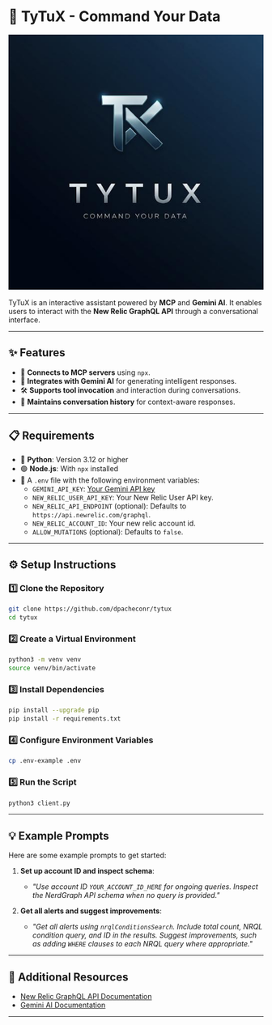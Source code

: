 # 🚀 TyTuX - Command Your Data

![TyTuX Logo](./logo.jpeg)

TyTuX is an interactive assistant powered by **MCP** and **Gemini AI**. It enables users to interact with the **New Relic GraphQL API** through a conversational interface.

---

## ✨ Features
- 🔗 **Connects to MCP servers** using `npx`.
- 🤖 **Integrates with Gemini AI** for generating intelligent responses.
- 🛠️ **Supports tool invocation** and interaction during conversations.
- 🧠 **Maintains conversation history** for context-aware responses.

---

## 📋 Requirements
- 🐍 **Python**: Version 3.12 or higher
- 🟢 **Node.js**: With `npx` installed
- 🔑 A `.env` file with the following environment variables:
  - `GEMINI_API_KEY`: [Your Gemini API key]([https://docs.newrelic.com/docs/apis/nerdgraph/get-started/introduction-new-relic-nerdgraph/](https://aistudio.google.com/apikey))
  - `NEW_RELIC_USER_API_KEY`: Your New Relic User API key.
  - `NEW_RELIC_API_ENDPOINT` (optional): Defaults to `https://api.newrelic.com/graphql`.
  - `NEW_RELIC_ACCOUNT_ID`: Your new relic account id.
  - `ALLOW_MUTATIONS` (optional): Defaults to `false`.

---

## ⚙️ Setup Instructions

### 1️⃣ Clone the Repository
```bash
git clone https://github.com/dpacheconr/tytux
cd tytux
```

### 2️⃣ Create a Virtual Environment
```bash
python3 -m venv venv
source venv/bin/activate
```

### 3️⃣ Install Dependencies
```bash
pip install --upgrade pip
pip install -r requirements.txt
```

### 4️⃣ Configure Environment Variables
```bash
cp .env-example .env
```

### 5️⃣ Run the Script
```bash
python3 client.py
```

---

## 💡 Example Prompts

Here are some example prompts to get started:

1. **Set up account ID and inspect schema**:
   - _"Use account ID `YOUR_ACCOUNT_ID_HERE` for ongoing queries. Inspect the NerdGraph API schema when no query is provided."_

2. **Get all alerts and suggest improvements**:
   - _"Get all alerts using `nrqlConditionsSearch`. Include total count, NRQL condition query, and ID in the results. Suggest improvements, such as adding `WHERE` clauses to each NRQL query where appropriate."_

---

## 📖 Additional Resources
- [New Relic GraphQL API Documentation](https://docs.newrelic.com/docs/apis/nerdgraph/get-started/introduction-new-relic-nerdgraph/)
- [Gemini AI Documentation](https://ai.google.dev/gemini-api/docs)

---
